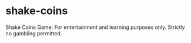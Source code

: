 # shake-coins
Shake Coins Game: For entertainment and learning purposes only. Strictly no gambling permitted.
